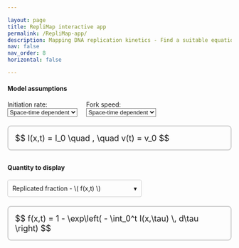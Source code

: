 ```yaml
---

layout: page
title: RepliMap interactive app
permalink: /RepliMap-app/
description: Mapping DNA replication kinetics - Find a suitable equation for your research needs.
nav: false
nav_order: 8
horizontal: false

---
```


#### Model assumptions

<style>
/* Theme-aware dropdown background */
@media (prefers-color-scheme: dark) {
    :root {
        --dropdown-background-color: #222;
    }
}

@media (prefers-color-scheme: light) {
    :root {
        --dropdown-background-color: #fff;
    }
}

/* Existing styling for native selects */
select {
    background-color: inherit;
    color: inherit;
}

html {
    overflow-y: scroll;
}
</style>

<div style="display: flex; gap: 20px; flex-wrap: wrap; align-items: center; margin-bottom: 20px;">
    <div>
        <label for="initiationRateSelect">Initiation rate:</label><br>
        <select id="initiationRateSelect" onchange="updateEquations()">
            <option value="space_time">Space-time dependent</option>
            <option value="time_homogeneous">Time-homogeneous</option>
            <option value="constant">Constant</option>
        </select>
    </div>
    <div>
        <label for="forkSpeedSelect">Fork speed:</label><br>
        <select id="forkSpeedSelect" onchange="updateEquations()">
            <option value="space_time">Space-time dependent</option>
            <option value="constant">Constant</option>
        </select>
    </div>
</div>

<!-- Box for I and v equations -->
<div style="border: 2px solid #ccc; border-radius: 8px; padding: 15px; margin-top: 20px; font-size: 1.3em; margin-bottom: 30px;">
    <div id="equationDiv">
        $$ I(x,t) = I_0 \quad , \quad v(t) = v_0 $$
    </div>
</div>

#### Quantity to display ####

<!-- Custom dropdown for Quantity -->
<div id="quantityDropdown" style="position: relative; display: inline-block; margin-top: 0px;">
    <div id="quantityDropdownButton" onclick="toggleQuantityDropdown()" 
        style="border: 1px solid #ccc; border-radius: 4px; padding: 10px; min-width: 280px; cursor: pointer; background-color: inherit; color: inherit; position: relative;">
        <span id="quantityDropdownButtonContent">Replicated fraction - \( f(x,t) \)</span>
        <span style="position: absolute; right: 10px; top: 50%; transform: translateY(-50%); pointer-events: none;">&#9662;</span>
    </div>
    <div id="quantityDropdownList" style="display: none; position: absolute; z-index: 1000; background-color: var(--dropdown-background-color, white); color: inherit; border: 1px solid #ccc; border-radius: 4px; margin-top: 2px; width: 100%;">
        <div class="quantityOption" data-value="replication_fraction" onclick="selectQuantityOption(this)" style="padding: 10px; cursor: pointer;">
            <span>Replicated fraction - \( f(x,t) \)</span>
        </div>
        <div class="quantityOption" data-value="expected_replication_timing" onclick="selectQuantityOption(this)" style="padding: 10px; cursor: pointer;">
            <span>Expected replication timing - \( T(x) \)</span>
        </div>
    </div>
</div>

<!-- Hidden variable for selected quantity -->
<input type="hidden" id="quantitySelectValue" value="replication_fraction">

<!-- Box for quantity equation -->
<div style="border: 2px solid #ccc; border-radius: 8px; padding: 15px; margin-top: 20px; font-size: 1.3em;">
    <div id="quantityEquationDiv">
        $$ f(x,t) = 1 - \exp\left( - \int_0^t I(x,\tau) \, d\tau \right) $$
    </div>
</div>

<!-- Variations section, hidden initially -->
<div id="variationSection" style="display: none; margin-top: 20px;">
    <!-- Checkbox for variations -->
    <div>
        <label>
            <input type="checkbox" id="variationCheckbox" onchange="updateVariationText()">
            Show variations
        </label>
    </div>

    <!-- Box for variation equations (hidden unless checkbox is checked) -->
    <div id="variationBox" style="display: none; border: 2px solid #ccc; border-radius: 8px; padding: 15px; margin-top: 10px; font-size: 1.3em;">
        <div id="variationDiv"></div>
    </div>
</div>

<script>
    const initEqMap = {
        'space_time': 'I(x,t) = I(x,t)',
        'time_homogeneous': 'I(x,t) = I(x)',
        'constant': 'I(x,t) = I_0'
    };

    const forkEqMap = {
        'space_time': 'v(x,t) = v(x,t)',
        'constant': 'v(x,t) = v_0'
    };

    const equations = {
        replication_fraction_space_time_space_time: '$$ f(x,t) = 1 - \\exp\\left( - \\iint_{\\Lambda_X[v]} I(\\xi,\\tau) \\, d\\xi \\, d\\tau \\right) $$',
        replication_fraction_space_time_time_homogeneous: '$$ f(x,t) = 1 - \\exp\\left( - \\iint_{\\Lambda_X[v]} I(\\xi) \\, d\\xi \\, d\\tau \\right) $$',
        replication_fraction_space_time_constant: '$$ f(x,t) = 1 - \\exp\\left( - I_0 \\, \\text{Vol}(\\Lambda_X[v]) \\right) $$',
        replication_fraction_constant_space_time: '$$ f(x,t) = 1 - \\exp\\left( - \\int_0^t \\int_{x - v_0 \\tau}^{x + v_0 \\tau} I(\\xi,\\tau) \\, d\\xi \\, d\\tau \\right) $$',
        replication_fraction_constant_time_homogeneous: '$$ f(x,t) = 1 - \\exp\\left( - \\int_0^t \\int_{x - v_0 \\tau}^{x + v_0 \\tau} I(\\xi) \\, d\\xi \\, d\\tau \\right) $$',
        replication_fraction_constant_constant: '$$ f(x,t) = 1 - \\exp\\left( - I_0 v_0 t^2 \\right) $$',

        expected_replication_timing_space_time_space_time: '$$ T(x) = \\int_0^\\infty \\exp\\left( - \\iint_{\\Lambda_X[v]} I(\\xi,\\tau) \\, d\\xi \\, d\\tau \\right) \\, dt $$',
        expected_replication_timing_space_time_time_homogeneous: '$$ T(x) = \\int_0^\\infty \\exp\\left( - \\iint_{\\Lambda_X[v]} I(\\xi) \\, d\\xi \\, d\\tau \\right) \\, dt $$',
        expected_replication_timing_space_time_constant: '$$ T(x) =  \\int_0^\\infty \\exp\\left( - I_0 \\, \\text{Vol}(\\Lambda_X[v]) \\right) \\, dt $$',
        expected_replication_timing_constant_space_time: '$$ T(x) = \\int_0^\\infty \\exp\\left( - \\int_0^t \\int_{x - v_0 \\tau}^{x + v_0 \\tau} I(\\xi,\\tau) \\, d\\xi \\, d\\tau \\right) \\, dt $$',
        expected_replication_timing_constant_time_homogeneous: '$$ T(x) = \\int_0^\\infty \\exp\\left( - \\int_0^t \\int_{x - v_0 \\tau}^{x + v_0 \\tau} I(\\xi) \\, d\\xi \\, d\\tau \\right) \\, dt $$',
        expected_replication_timing_constant_constant: '$$ T(x) = \\frac{1}{2}\\sqrt{\\frac{\\pi}{I_0 v_0}} $$'
    };

    const quantityEqMap = {
        replication_fraction: {
            'space_time_space_time': 'replication_fraction_space_time_space_time',
            'space_time_time_homogeneous': 'replication_fraction_space_time_time_homogeneous',
            'space_time_constant': 'replication_fraction_space_time_constant',
            'constant_space_time': 'replication_fraction_constant_space_time',
            'constant_time_homogeneous': 'replication_fraction_constant_time_homogeneous',
            'constant_constant': 'replication_fraction_constant_constant'
        },
        expected_replication_timing: {
            'space_time_space_time': 'expected_replication_timing_space_time_space_time',
            'space_time_time_homogeneous': 'expected_replication_timing_space_time_time_homogeneous',
            'space_time_constant': 'expected_replication_timing_space_time_constant',
            'constant_space_time': 'expected_replication_timing_constant_space_time',
            'constant_time_homogeneous': 'expected_replication_timing_constant_time_homogeneous',
            'constant_constant': 'expected_replication_timing_constant_constant'
        }
    };

    const variationEqMap = {
        'constant_time_homogeneous_replication_fraction': [
            'replication_fraction_constant_time_homogeneous_variation_1',
            'replication_fraction_constant_time_homogeneous_variation_2',
            'replication_fraction_constant_time_homogeneous_variation_3'
        ],
        'space_time_space_time_expected_replication_timing': [
            'expected_replication_timing_space_time_space_time_variation_1',
            'expected_replication_timing_space_time_space_time_variation_2'
        ]
    };

    const variationEquations = {
        replication_fraction_constant_time_homogeneous_variation_1: '$$ f(x,t) = 1 - \\exp\\left( - \\int_{-v_0 t}^{v_0 t} \\left(t - \\tfrac{|\\xi|}{v_0}\\right)I(x + \\xi)\, d\\xi \\right) $$',
        replication_fraction_constant_time_homogeneous_variation_2: '$$ f(x,t) = 1 - \\exp\\left( - (\\phi_t \\ast I)(x) \\right) $$',
        replication_fraction_constant_time_homogeneous_variation_3: '$$ \\phi_t(x) = \\begin{cases} t - \\tfrac{|\\xi|}{v_0}, & \\text{if }|\\xi|\\le v_0 t\\\\ 0, & \\text{if }|\\xi|> v_0 t.\\end{cases} $$',
        expected_replication_timing_space_time_space_time_variation_1: '$$ T(x) = \\int_0^\\infty \\left( 1 - f(x,t) \\right) dt $$',
        expected_replication_timing_space_time_space_time_variation_2: '$$ \\Lambda(x,t) = \\iint_{\\Lambda_X[v]} I(\\xi,\\tau) \\, d\\xi \\, d\\tau $$'
    };

    function updateEquations() {
        var forkSpeed = document.getElementById('forkSpeedSelect').value;
        var initiationRate = document.getElementById('initiationRateSelect').value;

        var initEq = initEqMap[initiationRate];
        var forkEq = forkEqMap[forkSpeed];
        var eqDiv = document.getElementById('equationDiv');
        eqDiv.textContent = '$$ ' + initEq + ' \\quad , \\quad ' + forkEq + ' $$';
        if (typeof MathJax !== 'undefined') {
            MathJax.typesetPromise([eqDiv]);
        }

        updateQuantityEquation();
    }

    function updateQuantityEquation() {
        var forkSpeed = document.getElementById('forkSpeedSelect').value;
        var initiationRate = document.getElementById('initiationRateSelect').value;
        var quantityKey = forkSpeed + '_' + initiationRate;
        var selectedQuantity = document.getElementById('quantitySelectValue').value;

        var quantityDiv = document.getElementById('quantityEquationDiv');
        var eqLabel = quantityEqMap[selectedQuantity]?.[quantityKey] || '';
        var quantityEq = equations[eqLabel] || '';

        quantityDiv.textContent = quantityEq;
        if (typeof MathJax !== 'undefined') {
            MathJax.typesetPromise([quantityDiv]);
        }

        updateVariationSection();
    }

    function updateVariationSection() {
        var forkSpeed = document.getElementById('forkSpeedSelect').value;
        var initiationRate = document.getElementById('initiationRateSelect').value;
        var selectedQuantity = document.getElementById('quantitySelectValue').value;
        var variationSection = document.getElementById('variationSection');
        var variationBox = document.getElementById('variationBox');
        var variationDiv = document.getElementById('variationDiv');

        var comboKey = forkSpeed + '_' + initiationRate + '_' + selectedQuantity;

        if (variationEqMap[comboKey]) {
            variationSection.style.display = 'block';
            variationBox.style.display = 'none';
            variationDiv.innerHTML = '';
            document.getElementById('variationCheckbox').checked = false;
        } else {
            variationSection.style.display = 'none';
        }
    }

    function updateVariationText() {
        var isChecked = document.getElementById('variationCheckbox').checked;
        var variationBox = document.getElementById('variationBox');
        var variationDiv = document.getElementById('variationDiv');

        var forkSpeed = document.getElementById('forkSpeedSelect').value;
        var initiationRate = document.getElementById('initiationRateSelect').value;
        var selectedQuantity = document.getElementById('quantitySelectValue').value;
        var comboKey = forkSpeed + '_' + initiationRate + '_' + selectedQuantity;

        if (isChecked && variationEqMap[comboKey]) {
            variationBox.style.display = 'block';
            var eqLabels = variationEqMap[comboKey];
            variationDiv.innerHTML = eqLabels.map(label => variationEquations[label] || '').join('');
        } else {
            variationBox.style.display = 'none';
            variationDiv.innerHTML = '';
        }

        if (typeof MathJax !== 'undefined') {
            MathJax.typesetPromise([variationDiv]);
        }
    }

    function toggleQuantityDropdown() {
        var list = document.getElementById('quantityDropdownList');
        var isVisible = (list.style.display === 'block');
        closeAllDropdowns();
        list.style.display = isVisible ? 'none' : 'block';

        if (!isVisible && typeof MathJax !== 'undefined') {
            MathJax.typesetPromise([list]);
        }
    }

    function selectQuantityOption(element) {
        var buttonContent = document.getElementById('quantityDropdownButtonContent');
        buttonContent.innerHTML = element.querySelector('span').innerHTML;

        document.getElementById('quantitySelectValue').value = element.getAttribute('data-value');
        document.getElementById('quantityDropdownList').style.display = 'none';

        updateQuantityEquation();

        if (typeof MathJax !== 'undefined') {
            MathJax.typesetPromise([buttonContent]);
        }
    }

    document.addEventListener('click', function(event) {
        var dropdown = document.getElementById('quantityDropdown');
        if (!dropdown.contains(event.target)) {
            document.getElementById('quantityDropdownList').style.display = 'none';
        }
    });

    function closeAllDropdowns() {
        document.getElementById('quantityDropdownList').style.display = 'none';
    }

    document.addEventListener('DOMContentLoaded', updateEquations);
</script>
